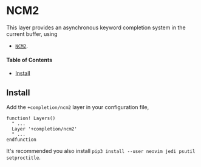 # NCM2
This layer provides an asynchronous keyword completion system in the current buffer, using

- [`NCM2`](https://github.com/ncm2/ncm2).

#### Table of Contents
- [Install](#install)

## Install
Add the `+completion/ncm2` layer in your configuration file,

```viml
function! Layers()
  " ...
  Layer '+completion/ncm2'
  " ...
endfunction
```

It's recommended you also install `pip3 install --user neovim jedi psutil setproctitle`.
